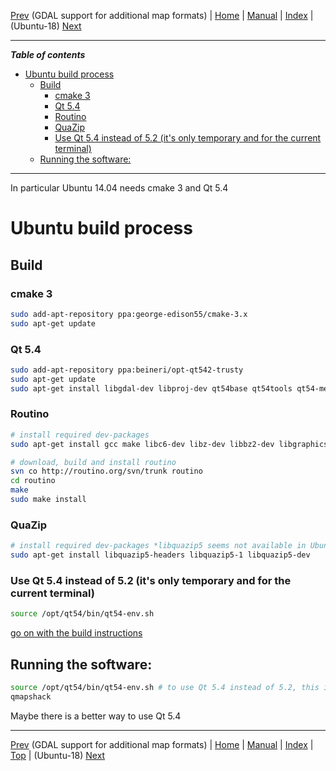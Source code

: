 [Prev](BuildWindowsGdalWithAdditionalFormats) (GDAL support for additional map formats) | [Home](Home) | [Manual](DocMain) | [Index](AxAdvIndex) | (Ubuntu-18) [Next](Ubuntu-18-HowTo)
- - -

***Table of contents***


* [Ubuntu build process](#ubuntu-build-process)
    * [Build](#build)
        * [cmake 3](#cmake-3)
        * [Qt 5.4](#qt-54)
        * [Routino](#routino)
        * [QuaZip](#quazip)
        * [Use Qt 5.4 instead of 5.2 (it's only temporary and for the current terminal)](#use-qt-54-instead-of-52-its-only-temporary-and-for-the-current-terminal)
    * [Running the software:](#running-the-software)

* * * * * * * * * *
 
In particular Ubuntu 14.04 needs cmake 3 and Qt 5.4

# Ubuntu build process

## Build

### cmake 3

```bash
sudo add-apt-repository ppa:george-edison55/cmake-3.x
sudo apt-get update
```

### Qt 5.4

```bash
sudo add-apt-repository ppa:beineri/opt-qt542-trusty
sudo apt-get update
sudo apt-get install libgdal-dev libproj-dev qt54base qt54tools qt54-meta-full # qt54-meta-minimal might be enough instead of full
```

### Routino

```bash
# install required dev-packages
sudo apt-get install gcc make libc6-dev libz-dev libbz2-dev libgraphics-magick-perl

# download, build and install routino
svn co http://routino.org/svn/trunk routino
cd routino
make
sudo make install
```
### QuaZip

```bash
# install required dev-packages *libquazip5 seems not available in Ubuntu 14.04*
sudo apt-get install libquazip5-headers libquazip5-1 libquazip5-dev
```

### Use Qt 5.4 instead of 5.2 (it's only temporary and for the current terminal)

```bash
source /opt/qt54/bin/qt54-env.sh
```
[go on with the build instructions](DocGetQMapShack#linux)


## Running the software:

```bash
source /opt/qt54/bin/qt54-env.sh # to use Qt 5.4 instead of 5.2, this is only for the current terminal
qmapshack
```

Maybe there is a better way to use Qt 5.4


- - -
[Prev](BuildWindowsGdalWithAdditionalFormats) (GDAL support for additional map formats) | [Home](Home) | [Manual](DocMain) | [Index](AxAdvIndex) | [Top](#) | (Ubuntu-18) [Next](Ubuntu-18-HowTo)
